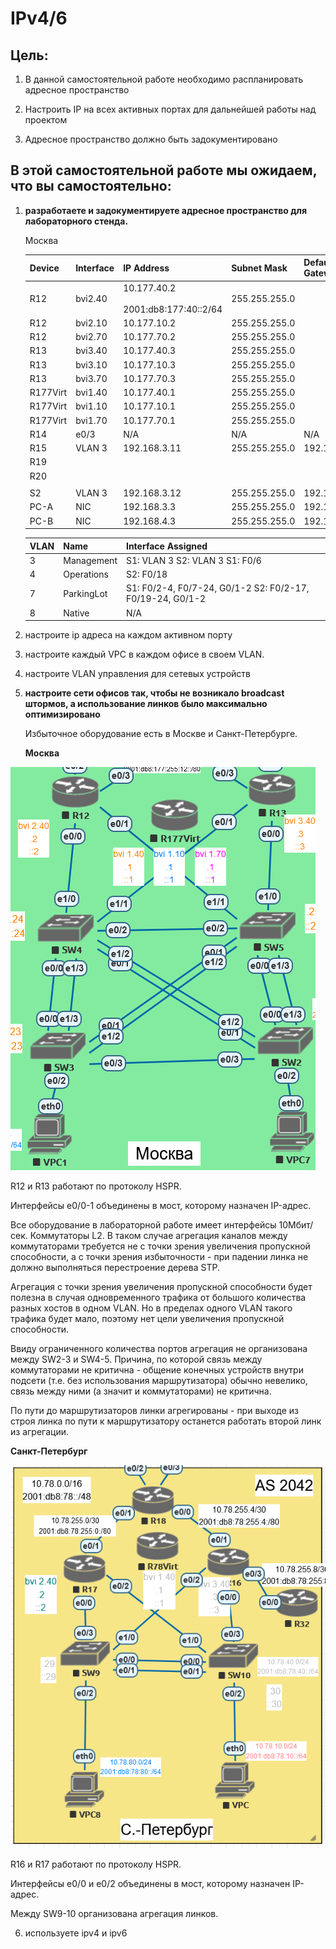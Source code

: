 # IPv4/6

## Цель:

1. В данной самостоятельной работе необходимо распланировать адресное пространство

2. Настроить IP на всех активных портах для дальнейшей работы над проектом

3. Адресное пространство должно быть задокументировано

## В этой самостоятельной работе мы ожидаем, что вы самостоятельно:

1. **разработаете и задокументируете адресное пространство для лабораторного стенда.**
   
   Москва
   
   | Device   | Interface | IP Address                                 | Subnet Mask   | Default Gateway |
   | -------- | --------- | ------------------------------------------ | ------------- | --------------- |
   | R12      | bvi2.40   | 10.177.40.2<br/><br/>2001:db8:177:40::2/64 | 255.255.255.0 |                 |
   | R12      | bvi2.10   | 10.177.10.2                                | 255.255.255.0 |                 |
   | R12      | bvi2.70   | 10.177.70.2                                | 255.255.255.0 |                 |
   | R13      | bvi3.40   | 10.177.40.3                                | 255.255.255.0 |                 |
   | R13      | bvi3.10   | 10.177.10.3                                | 255.255.255.0 |                 |
   | R13      | bvi3.70   | 10.177.70.3                                | 255.255.255.0 |                 |
   | R177Virt | bvi1.40   | 10.177.40.1                                | 255.255.255.0 |                 |
   | R177Virt | bvi1.10   | 10.177.10.1                                | 255.255.255.0 |                 |
   | R177Virt | bvi1.70   | 10.177.70.1                                | 255.255.255.0 |                 |
   | R14      | e0/3      | N/A                                        | N/A           | N/A             |
   | R15      | VLAN 3    | 192.168.3.11                               | 255.255.255.0 | 192.168.3.1     |
   | R19      |           |                                            |               |                 |
   | R20      |           |                                            |               |                 |
   |          |           |                                            |               |                 |
   | S2       | VLAN 3    | 192.168.3.12                               | 255.255.255.0 | 192.168.3.1     |
   | PC-A     | NIC       | 192.168.3.3                                | 255.255.255.0 | 192.168.3.1     |
   | PC-B     | NIC       | 192.168.4.3                                | 255.255.255.0 | 192.168.4.1     |
   
   | VLAN | Name       | Interface Assigned                                        |
   | ---- | ---------- | --------------------------------------------------------- |
   | 3    | Management | S1: VLAN 3 S2: VLAN 3 S1: F0/6                            |
   | 4    | Operations | S2: F0/18                                                 |
   | 7    | ParkingLot | S1: F0/2-4, F0/7-24, G0/1-2 S2: F0/2-17, F0/19-24, G0/1-2 |
   | 8    | Native     | N/A                                                       |

2. настроите ip адреса на каждом активном порту

3. настроите каждый VPC в каждом офисе в своем VLAN.

4. настроите VLAN управления для сетевых устройств

5. **настроите сети офисов так, чтобы не возникало broadcast штормов, а использование линков было максимально оптимизировано**
   
   Избыточное оборудование есть в Москве и Санкт-Петербурге.
   
   **Москва**

![](screenshots/2021-04-08-19-33-11-image.png)

   R12 и R13 работают по протоколу HSPR.

   Интерфейсы e0/0-1 объединены в мост, которому назначен IP-адрес.

   Все оборудование в лабораторной работе имеет интерфейсы 10Мбит/сек. Коммутаторы L2. В таком случае агрегация каналов между коммутаторами требуется не с точки зрения увеличения пропускной способности, а с точки зрения избыточности - при падении линка не должно выполняться перестроение дерева STP.

   Агрегация с точки зрения увеличения пропускной способности будет полезна в случая одновременного трафика от большого количества разных хостов в одном VLAN. Но в пределах одного VLAN такого трафика будет мало, поэтому нет цели увеличения пропускной способности.

   Ввиду ограниченного количества портов агрегация не организована между SW2-3 и SW4-5. Причина, по которой связь между коммутаторами не критична - общение конечных устройств внутри подсети (т.е. без использования маршрутизатора) обычно невелико, связь между ними (а значит и коммутаторами) не критична.

   По пути до маршрутизаторов линки агрегированы - при выходе из строя линка по пути к маршрутизатору останется работать второй линк из агрегации.

**Санкт-Петербург**

![](screenshots/2021-04-08-19-54-50-image.png)

R16 и R17 работают по протоколу HSPR.

Интерфейсы e0/0 и e0/2 объединены в мост, которому назначен IP-адрес.

Между SW9-10 организована агрегация линков.

6. используете ipv4 и ipv6
